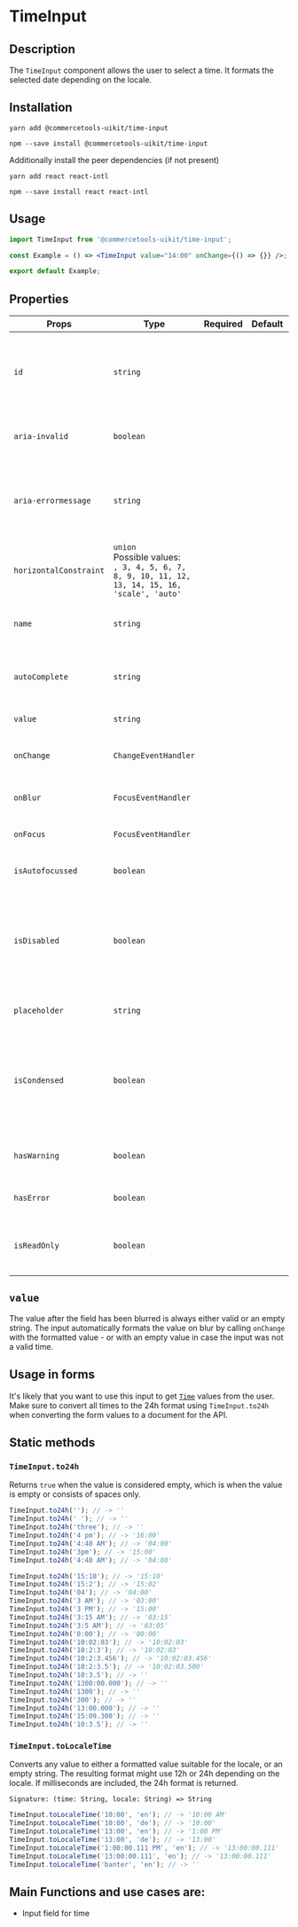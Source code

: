 <!-- THIS IS AN AUTOGENERATED FILE. DO NOT EDIT THIS FILE DIRECTLY. -->
<!-- This file is created by the `yarn generate-readme` script. -->

# TimeInput

## Description

The `TimeInput` component allows the user to select a time.
It formats the selected date depending on the locale.

## Installation

```
yarn add @commercetools-uikit/time-input
```

```
npm --save install @commercetools-uikit/time-input
```

Additionally install the peer dependencies (if not present)

```
yarn add react react-intl
```

```
npm --save install react react-intl
```

## Usage

```jsx
import TimeInput from '@commercetools-uikit/time-input';

const Example = () => <TimeInput value="14:00" onChange={() => {}} />;

export default Example;
```

## Properties

| Props                  | Type                                                                                                  | Required | Default | Description                                                                                    |
| ---------------------- | ----------------------------------------------------------------------------------------------------- | :------: | ------- | ---------------------------------------------------------------------------------------------- |
| `id`                   | `string`                                                                                              |          |         | Used as HTML id property. An id is auto-generated when it is not specified.                    |
| `aria-invalid`         | `boolean`                                                                                             |          |         | Indicate if the value entered in the input is invalid.                                         |
| `aria-errormessage`    | `string`                                                                                              |          |         | HTML ID of an element containing an error message related to the input.                        |
| `horizontalConstraint` | `union`<br/>Possible values:<br/>`, 3, 4, 5, 6, 7, 8, 9, 10, 11, 12, 13, 14, 15, 16, 'scale', 'auto'` |          |         | Horizontal size limit of the input fields.                                                     |
| `name`                 | `string`                                                                                              |          |         | Used as HTML name of the input component.                                                      |
| `autoComplete`         | `string`                                                                                              |          |         | Used as HTML autocomplete of the input component.                                              |
| `value`                | `string`                                                                                              |          |         | Value of the input                                                                             |
| `onChange`             | `ChangeEventHandler`                                                                                  |          |         | Called with an event holding the new value.                                                    |
| `onBlur`               | `FocusEventHandler`                                                                                   |          |         | Called when input is blurred                                                                   |
| `onFocus`              | `FocusEventHandler`                                                                                   |          |         | Called when input is focused                                                                   |
| `isAutofocussed`       | `boolean`                                                                                             |          |         | Focus the input on initial render                                                              |
| `isDisabled`           | `boolean`                                                                                             |          |         | Indicates that the input cannot be modified (e.g not authorized, or changes currently saving). |
| `placeholder`          | `string`                                                                                              |          |         | Placeholder text for the input                                                                 |
| `isCondensed`          | `boolean`                                                                                             |          |         | Use this property to reduce the paddings of the component for a ui compact variant             |
| `hasWarning`           | `boolean`                                                                                             |          |         | Indicates the input field has a warning                                                        |
| `hasError`             | `boolean`                                                                                             |          |         | Indicates if the input has invalid values                                                      |
| `isReadOnly`           | `boolean`                                                                                             |          |         | Indicates that the field is displaying read-only content                                       |

## `value`

The value after the field has been blurred is always either valid or an empty string. The input automatically formats the value on blur by calling `onChange` with the formatted value - or with an empty value in case the input was not a valid time.

## Usage in forms

It's likely that you want to use this input to get [`Time`](https://docs.commercetools.com/http-api-types#time) values from the user. Make sure to convert all times to the 24h format using `TimeInput.to24h` when converting the form values to a document for the API.

## Static methods

### `TimeInput.to24h`

Returns `true` when the value is considered empty, which is when the value is empty or consists of spaces only.

```js
TimeInput.to24h(''); // -> ''
TimeInput.to24h(' '); // -> ''
TimeInput.to24h('three'); // -> ''
TimeInput.to24h('4 pm'); // -> '16:00'
TimeInput.to24h('4:40 AM'); // -> '04:00'
TimeInput.to24h('3pm'); // -> '15:00'
TimeInput.to24h('4:40 AM'); // -> '04:00'

TimeInput.to24h('15:10'); // -> '15:10'
TimeInput.to24h('15:2'); // -> '15:02'
TimeInput.to24h('04'); // -> '04:00'
TimeInput.to24h('3 AM'); // -> '03:00'
TimeInput.to24h('3 PM'); // -> '15:00'
TimeInput.to24h('3:15 AM'); // -> '03:15'
TimeInput.to24h('3:5 AM'); // -> '03:05'
TimeInput.to24h('0:00'); // -> '00:00'
TimeInput.to24h('10:02:03'); // -> '10:02:03'
TimeInput.to24h('10:2:3'); // -> '10:02:03'
TimeInput.to24h('10:2:3.456'); // -> '10:02:03.456'
TimeInput.to24h('10:2:3.5'); // -> '10:02:03.500'
TimeInput.to24h('10:3.5'); // -> ''
TimeInput.to24h('1300:00.000'); // -> ''
TimeInput.to24h('1300'); // -> ''
TimeInput.to24h('300'); // -> ''
TimeInput.to24h('13:00.000'); // -> ''
TimeInput.to24h('15:09.300'); // -> ''
TimeInput.to24h('10:3.5'); // -> ''
```

### `TimeInput.toLocaleTime`

Converts any value to either a formatted value suitable for the locale, or an empty string. The resulting format might use 12h or 24h depending on the locale. If milliseconds are included, the 24h format is returned.

```
Signature: (time: String, locale: String) => String
```

```js
TimeInput.toLocaleTime('10:00', 'en'); // -> '10:00 AM'
TimeInput.toLocaleTime('10:00', 'de'); // -> '10:00'
TimeInput.toLocaleTime('13:00', 'en'); // -> '1:00 PM'
TimeInput.toLocaleTime('13:00', 'de'); // -> '13:00'
TimeInput.toLocaleTime('1:00:00.111 PM', 'en'); // -> '13:00:00.111'
TimeInput.toLocaleTime('13:00:00.111', 'en'); // -> '13:00:00.111'
TimeInput.toLocaleTime('banter', 'en'); // -> ''
```

## Main Functions and use cases are:

- Input field for time
